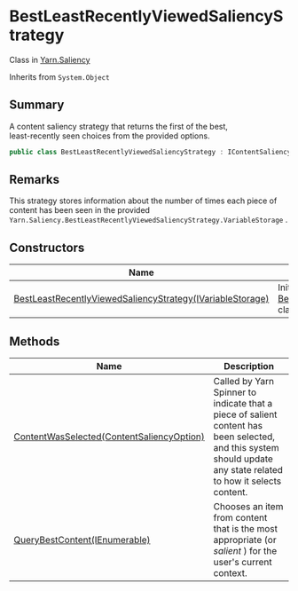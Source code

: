 # BestLeastRecentlyViewedSaliencyStrategy

Class in [Yarn.Saliency](yarn.saliency.md)

Inherits from `System.Object`

## Summary

A content saliency strategy that returns the first of the best,\
least-recently seen choices from the provided options.

```csharp
public class BestLeastRecentlyViewedSaliencyStrategy : IContentSaliencyStrategy
```

## Remarks

This strategy stores information about the number of times each piece of\
content has been seen in the provided `Yarn.Saliency.BestLeastRecentlyViewedSaliencyStrategy.VariableStorage` .

## Constructors

| Name                                                                                                                        | Description                                                                                                                                 |
| --------------------------------------------------------------------------------------------------------------------------- | ------------------------------------------------------------------------------------------------------------------------------------------- |
| [BestLeastRecentlyViewedSaliencyStrategy(IVariableStorage)](yarn.saliency.bestleastrecentlyviewedsaliencystrategy..ctor.md) | Initalises a new instance of the [BestLeastRecentlyViewedSaliencyStrategy](yarn.saliency.bestleastrecentlyviewedsaliencystrategy.md) class. |

## Methods

| Name                                                                                                                     | Description                                                                                                                                                      |
| ------------------------------------------------------------------------------------------------------------------------ | ---------------------------------------------------------------------------------------------------------------------------------------------------------------- |
| [ContentWasSelected(ContentSaliencyOption)](yarn.saliency.bestleastrecentlyviewedsaliencystrategy.contentwasselected.md) | Called by Yarn Spinner to indicate that a piece of salient content has been selected, and this system should update any state related to how it selects content. |
| [QueryBestContent(IEnumerable)](yarn.saliency.bestleastrecentlyviewedsaliencystrategy.querybestcontent.md)               | Chooses an item from content that is the most appropriate (or _salient_ ) for the user's current context.                                                        |
